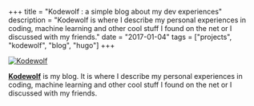 +++
title = "Kodewolf : a simple blog about my dev experiences"
description = "Kodewolf is where I describe my personal experiences in coding, machine learning and other cool stuff I found on the net or I discussed with my friends."
date = "2017-01-04"
tags = ["projects", "kodewolf", "blog", "hugo"]
+++

[![Kodewolf](../../images/kodewolf.png)](https://kodewolf.com)

[**Kodewolf**](https://kodewolf.com) is my blog. It is where I describe my personal experiences in coding, machine learning and other cool stuff I found on the net or I discussed with my friends.